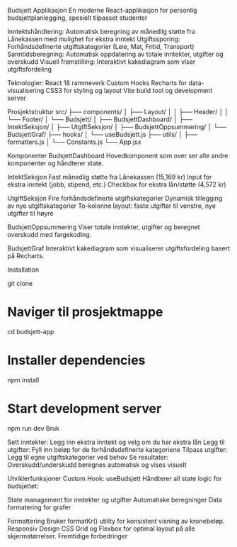 Budsjett Applikasjon
En moderne React-applikasjon for personlig budsjettplanlegging, spesielt tilpasset studenter

Inntektshåndtering: 
Automatisk beregning av månedlig støtte fra Lånekassen med mulighet for ekstra inntekt
Utgiftssporing: Forhåndsdefinerte utgiftskategorier (Leie, Mat, Fritid, Transport)
Sanntidsberegning: Automatisk oppdatering av totale inntekter, utgifter og overskudd
Visuell fremstilling: Interaktivt kakediagram som viser utgiftsfordeling

Teknologier:
React 18 rammeverk
Custom Hooks
Recharts for data-visualisering
CSS3 for styling og layout
Vite build tool og development server

Prosjektstruktur
src/
├── components/
│   ├── Layout/
│   │   ├── Header/
│   │   └── Footer/
│   └── Budsjett/
│       ├── BudsjettDashboard/
│       ├── IntektSeksjon/
│       ├── UtgiftSeksjon/
│       ├── BudsjettOppsummering/
│       └── BudsjettGraf/
├── hooks/
│   └── useBudsjett.js
├── utils/
│   ├── formatters.js
│   └── Constants.js
└── App.jsx

Komponenter
BudsjettDashboard
Hovedkomponent som over ser alle andre komponenter og håndterer state.

IntektSeksjon
Fast månedlig støtte fra Lånekassen (15,169 kr)
Input for ekstra inntekt (jobb, stipend, etc.)
Checkbox for ekstra lån/støtte (4,572 kr)

UtgiftSeksjon
Fire forhåndsdefinerte utgiftskategorier
Dynamisk tillegging av nye utgiftskategorier
To-kolonne layout: faste utgifter til venstre, nye utgifter til høyre

BudsjettOppsummering
Viser totale inntekter, utgifter og beregnet overskudd med fargekoding.

BudsjettGraf
Interaktivt kakediagram som visualiserer utgiftsfordeling basert på Recharts.

Installation

git clone <repository-url>

# Naviger til prosjektmappe
cd budsjett-app

# Installer dependencies
npm install

# Start development server
npm run dev
Bruk

Sett inntekter: Legg inn ekstra inntekt og velg om du har ekstra lån
Legg til utgifter: Fyll inn beløp for de forhåndsdefinerte kategoriene
Tilpass utgifter: Legg til egne utgiftskategorier ved behov
Se resultater: Overskudd/underskudd beregnes automatisk og vises visuelt

Utviklerfunksjoner
Custom Hook: useBudsjett
Håndterer all state logic for budsjettet:

State management for inntekter og utgifter
Automatiske beregninger
Data formatering for grafer

Formattering
Bruker formatKr() utility for konsistent visning av kronebeløp.
Responsiv Design
CSS Grid og Flexbox for optimal layout på alle skjermstørrelser.
Fremtidige forbedringer



